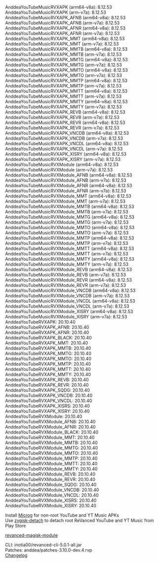 AnddeaYouTubeMusicRVXAPK (arm64-v8a): 8.12.53  
AnddeaYouTubeMusicRVXAPK (arm-v7a): 8.12.53  
AnddeaYouTubeMusicRVXAPK_AFNB (arm64-v8a): 8.12.53  
AnddeaYouTubeMusicRVXAPK_AFNB (arm-v7a): 8.12.53  
AnddeaYouTubeMusicRVXAPK_AFNR (arm64-v8a): 8.12.53  
AnddeaYouTubeMusicRVXAPK_AFNR (arm-v7a): 8.12.53  
AnddeaYouTubeMusicRVXAPK_MMT (arm64-v8a): 8.12.53  
AnddeaYouTubeMusicRVXAPK_MMT (arm-v7a): 8.12.53  
AnddeaYouTubeMusicRVXAPK_MMTB (arm64-v8a): 8.12.53  
AnddeaYouTubeMusicRVXAPK_MMTB (arm-v7a): 8.12.53  
AnddeaYouTubeMusicRVXAPK_MMTG (arm64-v8a): 8.12.53  
AnddeaYouTubeMusicRVXAPK_MMTG (arm-v7a): 8.12.53  
AnddeaYouTubeMusicRVXAPK_MMTO (arm64-v8a): 8.12.53  
AnddeaYouTubeMusicRVXAPK_MMTO (arm-v7a): 8.12.53  
AnddeaYouTubeMusicRVXAPK_MMTP (arm64-v8a): 8.12.53  
AnddeaYouTubeMusicRVXAPK_MMTP (arm-v7a): 8.12.53  
AnddeaYouTubeMusicRVXAPK_MMTT (arm64-v8a): 8.12.53  
AnddeaYouTubeMusicRVXAPK_MMTT (arm-v7a): 8.12.53  
AnddeaYouTubeMusicRVXAPK_MMTY (arm64-v8a): 8.12.53  
AnddeaYouTubeMusicRVXAPK_MMTY (arm-v7a): 8.12.53  
AnddeaYouTubeMusicRVXAPK_REVB (arm64-v8a): 8.12.53  
AnddeaYouTubeMusicRVXAPK_REVB (arm-v7a): 8.12.53  
AnddeaYouTubeMusicRVXAPK_REVR (arm64-v8a): 8.12.53  
AnddeaYouTubeMusicRVXAPK_REVR (arm-v7a): 8.12.53  
AnddeaYouTubeMusicRVXAPK_VNCDB (arm64-v8a): 8.12.53  
AnddeaYouTubeMusicRVXAPK_VNCDB (arm-v7a): 8.12.53  
AnddeaYouTubeMusicRVXAPK_VNCDL (arm64-v8a): 8.12.53  
AnddeaYouTubeMusicRVXAPK_VNCDL (arm-v7a): 8.12.53  
AnddeaYouTubeMusicRVXAPK_XISRY (arm64-v8a): 8.12.53  
AnddeaYouTubeMusicRVXAPK_XISRY (arm-v7a): 8.12.53  
AnddeaYouTubeMusicRVXModule (arm64-v8a): 8.12.53  
AnddeaYouTubeMusicRVXModule (arm-v7a): 8.12.53  
AnddeaYouTubeMusicRVXModule_AFNB (arm64-v8a): 8.12.53  
AnddeaYouTubeMusicRVXModule_AFNB (arm-v7a): 8.12.53  
AnddeaYouTubeMusicRVXModule_AFNR (arm64-v8a): 8.12.53  
AnddeaYouTubeMusicRVXModule_AFNR (arm-v7a): 8.12.53  
AnddeaYouTubeMusicRVXModule_MMT (arm64-v8a): 8.12.53  
AnddeaYouTubeMusicRVXModule_MMT (arm-v7a): 8.12.53  
AnddeaYouTubeMusicRVXModule_MMTB (arm64-v8a): 8.12.53  
AnddeaYouTubeMusicRVXModule_MMTB (arm-v7a): 8.12.53  
AnddeaYouTubeMusicRVXModule_MMTG (arm64-v8a): 8.12.53  
AnddeaYouTubeMusicRVXModule_MMTG (arm-v7a): 8.12.53  
AnddeaYouTubeMusicRVXModule_MMTO (arm64-v8a): 8.12.53  
AnddeaYouTubeMusicRVXModule_MMTO (arm-v7a): 8.12.53  
AnddeaYouTubeMusicRVXModule_MMTP (arm64-v8a): 8.12.53  
AnddeaYouTubeMusicRVXModule_MMTP (arm-v7a): 8.12.53  
AnddeaYouTubeMusicRVXModule_MMTT (arm64-v8a): 8.12.53  
AnddeaYouTubeMusicRVXModule_MMTT (arm-v7a): 8.12.53  
AnddeaYouTubeMusicRVXModule_MMTY (arm64-v8a): 8.12.53  
AnddeaYouTubeMusicRVXModule_MMTY (arm-v7a): 8.12.53  
AnddeaYouTubeMusicRVXModule_REVB (arm64-v8a): 8.12.53  
AnddeaYouTubeMusicRVXModule_REVB (arm-v7a): 8.12.53  
AnddeaYouTubeMusicRVXModule_REVR (arm64-v8a): 8.12.53  
AnddeaYouTubeMusicRVXModule_REVR (arm-v7a): 8.12.53  
AnddeaYouTubeMusicRVXModule_VNCDB (arm64-v8a): 8.12.53  
AnddeaYouTubeMusicRVXModule_VNCDB (arm-v7a): 8.12.53  
AnddeaYouTubeMusicRVXModule_VNCDL (arm64-v8a): 8.12.53  
AnddeaYouTubeMusicRVXModule_VNCDL (arm-v7a): 8.12.53  
AnddeaYouTubeMusicRVXModule_XISRY (arm64-v8a): 8.12.53  
AnddeaYouTubeMusicRVXModule_XISRY (arm-v7a): 8.12.53  
AnddeaYouTubeRVXAPK: 20.10.40  
AnddeaYouTubeRVXAPK_AFNB: 20.10.40  
AnddeaYouTubeRVXAPK_AFNR: 20.10.40  
AnddeaYouTubeRVXAPK_BLACK: 20.10.40  
AnddeaYouTubeRVXAPK_MMT: 20.10.40  
AnddeaYouTubeRVXAPK_MMTB: 20.10.40  
AnddeaYouTubeRVXAPK_MMTG: 20.10.40  
AnddeaYouTubeRVXAPK_MMTO: 20.10.40  
AnddeaYouTubeRVXAPK_MMTP: 20.10.40  
AnddeaYouTubeRVXAPK_MMTT: 20.10.40  
AnddeaYouTubeRVXAPK_MMTY: 20.10.40  
AnddeaYouTubeRVXAPK_REVB: 20.10.40  
AnddeaYouTubeRVXAPK_REVR: 20.10.40  
AnddeaYouTubeRVXAPK_SQDG: 20.10.40  
AnddeaYouTubeRVXAPK_VNCDB: 20.10.40  
AnddeaYouTubeRVXAPK_VNCDL: 20.10.40  
AnddeaYouTubeRVXAPK_XISRS: 20.10.40  
AnddeaYouTubeRVXAPK_XISRY: 20.10.40  
AnddeaYouTubeRVXModule: 20.10.40  
AnddeaYouTubeRVXModule_AFNB: 20.10.40  
AnddeaYouTubeRVXModule_AFNR: 20.10.40  
AnddeaYouTubeRVXModule_BLACK: 20.10.40  
AnddeaYouTubeRVXModule_MMT: 20.10.40  
AnddeaYouTubeRVXModule_MMTB: 20.10.40  
AnddeaYouTubeRVXModule_MMTG: 20.10.40  
AnddeaYouTubeRVXModule_MMTO: 20.10.40  
AnddeaYouTubeRVXModule_MMTP: 20.10.40  
AnddeaYouTubeRVXModule_MMTT: 20.10.40  
AnddeaYouTubeRVXModule_MMTY: 20.10.40  
AnddeaYouTubeRVXModule_REVB: 20.10.40  
AnddeaYouTubeRVXModule_REVR: 20.10.40  
AnddeaYouTubeRVXModule_SQDG: 20.10.40  
AnddeaYouTubeRVXModule_VNCDB: 20.10.40  
AnddeaYouTubeRVXModule_VNCDL: 20.10.40  
AnddeaYouTubeRVXModule_XISRS: 20.10.40  
AnddeaYouTubeRVXModule_XISRY: 20.10.40  

Install [Microg](https://github.com/ReVanced/GmsCore/releases) for non-root YouTube and YT Music APKs  
Use [zygisk-detach](https://github.com/j-hc/zygisk-detach) to detach root ReVanced YouTube and YT Music from Play Store  

[revanced-magisk-module](https://github.com/j-hc/revanced-magisk-module)
  
CLI: inotia00/revanced-cli-5.0.1-all.jar  
Patches: anddea/patches-3.10.0-dev.4.rvp  
[Changelog](https://github.com/anddea/revanced-patches/releases/tag/v3.10.0-dev.4)  
